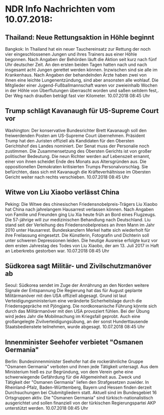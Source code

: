 # NDR Info Nachrichten vom 10.07.2018:


## Thailand: Neue Rettungsaktion in Höhle beginnt
Bangkok: In Thailand hat ein neuer Tauchereinsatz zur Rettung der noch vier eingeschlossenen Jungen und ihres Trainers aus einer Höhle begonnen. Nach Angaben der Behörden läuft die Aktion seit kurz nach fünf Uhr deutscher Zeit. An den ersten beiden Tagen hatten nach und nach insgesamt acht Jungen gerettet werden können. Inzwischen sind sie alle im Krankenhaus. Nach Angaben der behandelnden Ärzte haben zwei von ihnen eine leichte Lungenentzündung,  sind aber ansonsten alle wohlauf. Die Mitglieder einer Jugend-Fußballmannschaft waren vor zweieinhalb Wochen in der Höhle von Überflutungen überrascht worden und saßen seitdem fest,. Der Weg nach draußen beträgt fast vier Kilometer. 10.07.2018 08:45 Uhr 

## Trump schlägt Kavanaugh für US-Supreme Court vor
Washington: Der konservative Bundesrichter Brett Kavanaugh soll den freiwerdenden Posten am US-Supreme Court übernehmen. Präsident Trump hat den Juristen offiziell als Kandidaten für den Obersten Gerichtshof des Landes nominiert. Der Senat muss der Personalie noch zustimmen. Die Zusammensetzung des Obersten Gerichts ist von großer politischer Bedeutung. Die neun Richter werden auf Lebenszeit ernannt, einer von ihnen scheidet  Ende des Monats aus Altersgründen aus. Die oppositionellen Demokraten kritisierten Trumps Personalvorschlag. Sie befürchten, dass sich mit Kavanaugh die Kräfteverhältnisse im Obersten Gericht weiter nach rechts verschieben. 10.07.2018 08:45 Uhr 

## Witwe von Liu Xiaobo verlässt China
Peking: Die Witwe des chinesischen Friedensnobelpreis-Trägers Liu Xiaobo hat China nach jahrelangem Hausarrest verlassen können. Nach Angaben von Familie und Freunden ging Liu Xia heute früh an Bord eines Flugzeugs. Die 57-jährige will zur medizinischen Behandlung nach Deutschland. Liu stand seit der Verleihung des Friedensnobelpreises an ihren Mann im Jahr 2010 unter Hausarrest. Bundeskanzlern Merkel hatte sich wiederholt für ihre Freilassung eingesetzt. Die Künstlerin, Fotografin und Dichterin soll unter schweren Depressionen leiden. Die heutige Ausreise erfolgte kurz vor dem ersten Jahrestag des Todes von Liu Xiaobo, der am 13. Juli 2017 in Haft an Leberkrebs gestorben war. 10.07.2018 08:45 Uhr 

## Südkorea sagt Militär- und Zivilschutzmanöver ab
Seoul: Südkorea sendet im Zuge der Annährung an den Norden weitere Signale der Entspannung Die Regierung hat das für August geplante Militärmanöver mit den USA offiziell abgesagt. Grund ist laut Verteidigungsministerium eine veränderte Sicherheitslage durch die Friedensgepräche mit Pjöngjang. Die nordkoreanische Führung könnte sich durch das Militärmanöver mit den USA provoziert fühlen. Bei der Übung wird jedes Jahr die Mobilmachung im Kriegsfall geprobt. Auch eine großangelegte Zivilverteidigungsübung, an der sonst Hunderttausende Staatsbedienstete teilnehmen, wurde abgesagt. 10.07.2018 08:45 Uhr 

## Innenminister Seehofer verbietet "Osmanen Germania"
Berlin: Bundesinnenminister Seehofer hat die rockerähnliche Gruppe "Osmanen Germania" verboten und ihnen jede Tätigkeit untersagt. Aus dem Ministerium hieß es zur Begründung, von dem Verein gehe eine schwerwiegende Gefährdung für die Allgemeinheit aus. Zweck und Tätigkeit der "Osmanen Germania" liefen den Strafgesetzen zuwider. In Rheinland-Pfalz, Baden-Württemberg, Bayern und Hessen finden derzeit Durchsuchungen bei Clubmitgliedern statt. Aktuell sind im Bundesgebiet 16 Ortsgruppen aktiv. Die "Osmanen Germania" sind türkisch-nationalistisch ausgerichtet und sollen finanziell von der türkischen Regierungspartei AKP unterstützt werden. 10.07.2018 08:45 Uhr 
